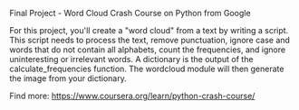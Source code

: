 Final Project - Word Cloud
Crash Course on Python from Google

For this project, you'll create a "word cloud" from a text by writing a script. 
This script needs to process the text, remove punctuation, ignore case and words 
that do not contain all alphabets, count the frequencies, and ignore uninteresting 
or irrelevant words. A dictionary is the output of the calculate_frequencies function. 
The wordcloud module will then generate the image from your dictionary.

Find more:
https://www.coursera.org/learn/python-crash-course/
